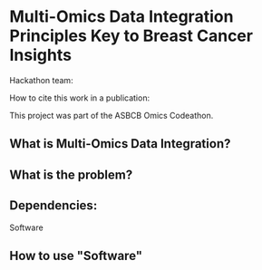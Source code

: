 # Multi-Omics Data Integration Principles Key to Breast Cancer Insights 

Hackathon team:



How to cite this work in a publication: 


This project was part of the ASBCB Omics Codeathon.


## What is Multi-Omics Data Integration?


## What is the problem?



## Dependencies:

Software


## How to use "Software"
